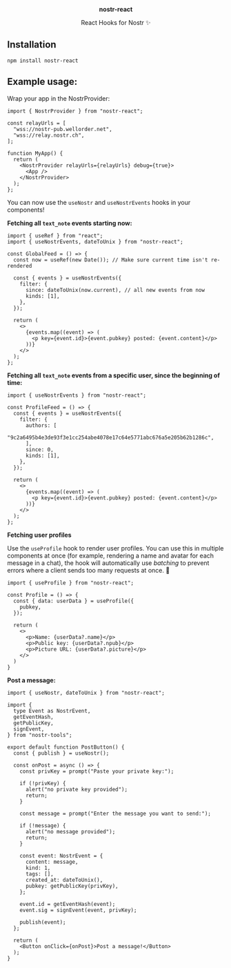 <p align="center">
<b>nostr-react</b>
</p>
<p align="center">
React Hooks for Nostr ✨
</p>

## Installation

```
npm install nostr-react
```

## Example usage:

Wrap your app in the NostrProvider:

```tsx
import { NostrProvider } from "nostr-react";

const relayUrls = [
  "wss://nostr-pub.wellorder.net",
  "wss://relay.nostr.ch",
];

function MyApp() {
  return (
    <NostrProvider relayUrls={relayUrls} debug={true}>
      <App />
    </NostrProvider>
  );
};
```

You can now use the `useNostr` and `useNostrEvents` hooks in your components!

**Fetching all `text_note` events starting now:**

```tsx
import { useRef } from "react";
import { useNostrEvents, dateToUnix } from "nostr-react";

const GlobalFeed = () => {
  const now = useRef(new Date()); // Make sure current time isn't re-rendered

  const { events } = useNostrEvents({
    filter: {
      since: dateToUnix(now.current), // all new events from now
      kinds: [1],
    },
  });

  return (
    <>
      {events.map((event) => (
        <p key={event.id}>{event.pubkey} posted: {event.content}</p>
      ))}
    </>
  );
};
```

**Fetching all `text_note` events from a specific user, since the beginning of time:**

```tsx
import { useNostrEvents } from "nostr-react";

const ProfileFeed = () => {
  const { events } = useNostrEvents({
    filter: {
      authors: [
        "9c2a6495b4e3de93f3e1cc254abe4078e17c64e5771abc676a5e205b62b1286c",
      ],
      since: 0,
      kinds: [1],
    },
  });

  return (
    <>
      {events.map((event) => (
        <p key={event.id}>{event.pubkey} posted: {event.content}</p>
      ))}
    </>
  );
};
```

**Fetching user profiles**

Use the `useProfile` hook to render user profiles. You can use this in multiple components at once (for example, rendering a name and avatar for each message in a chat), the hook will automatically use *batching* to prevent errors where a client sends too many requests at once. 🎉

```tsx
import { useProfile } from "nostr-react";

const Profile = () => {
  const { data: userData } = useProfile({
    pubkey,
  });

  return (
    <>
      <p>Name: {userData?.name}</p>
      <p>Public key: {userData?.npub}</p>
      <p>Picture URL: {userData?.picture}</p>
    </>
  )
}
```

**Post a message:**

```tsx
import { useNostr, dateToUnix } from "nostr-react";

import {
  type Event as NostrEvent,
  getEventHash,
  getPublicKey,
  signEvent,
} from "nostr-tools";

export default function PostButton() {
  const { publish } = useNostr();

  const onPost = async () => {
    const privKey = prompt("Paste your private key:");

    if (!privKey) {
      alert("no private key provided");
      return;
    }

    const message = prompt("Enter the message you want to send:");

    if (!message) {
      alert("no message provided");
      return;
    }

    const event: NostrEvent = {
      content: message,
      kind: 1,
      tags: [],
      created_at: dateToUnix(),
      pubkey: getPublicKey(privKey),
    };

    event.id = getEventHash(event);
    event.sig = signEvent(event, privKey);

    publish(event);
  };

  return (
    <Button onClick={onPost}>Post a message!</Button>
  );
}
```
